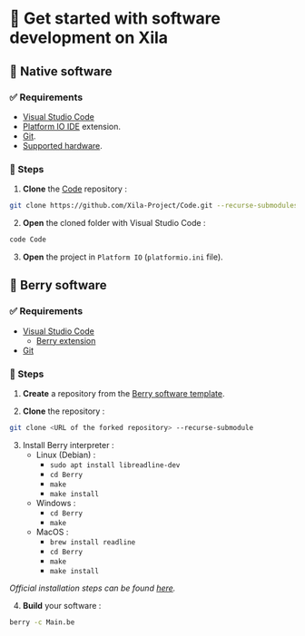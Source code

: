 # 🔧 Get started with software development on Xila

## 🔧 Native software

### ✅ Requirements

- [Visual Studio Code](https://code.visualstudio.com/)
- [Platform IO IDE](https://platformio.org/install/ide?install=vscode) extension.
- [Git](https://git-scm.com/downloads).
- [Supported hardware](../../Hardware%20reference/Supported%20hardware.md).

### 📖 Steps

1. **Clone** the [Code](https://github.com/Xila-Project/Code)  repository :
```bash
git clone https://github.com/Xila-Project/Code.git --recurse-submodules
```

2. **Open** the cloned folder with Visual Studio Code :
```bash
code Code
```

3. **Open** the project in `Platform IO` (`platformio.ini` file).

## 🍓 Berry software

### ✅ Requirements

- [Visual Studio Code](https://code.visualstudio.com/)
  - [Berry extension](https://marketplace.visualstudio.com/items?itemName=berry.berry)
- [Git](https://git-scm.com/downloads)

### 📖 Steps

1. **Create** a repository from the [Berry software template](https://github.com/Xila-Project/Berry_Software_Template).

2. **Clone** the repository :
```bash
git clone <URL of the forked repository> --recurse-submodule
```

3. Install Berry interpreter :
     - Linux (Debian) :
        - `sudo apt install libreadline-dev`
        - `cd Berry`
        - `make`
        - `make install`
    - Windows :
        - `cd Berry`
        - `make`
    - MacOS :
        - `brew install readline`
        - `cd Berry`
        - `make`
        - `make install` 

*Official installation steps can be found [here](https://github.com/berry-lang/berry).*

4. **Build** your software :
```bash
berry -c Main.be
```